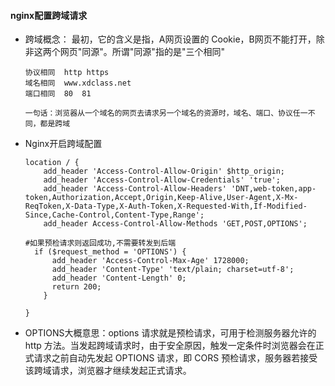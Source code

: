 #### nginx配置跨域请求

- 跨域概念： 最初，它的含义是指，A网页设置的 Cookie，B网页不能打开，除非这两个网页"同源"。所谓"同源"指的是"三个相同"

  ```
  协议相同  http https
  域名相同  www.xdclass.net
  端口相同  80  81
  
  一句话：浏览器从一个域名的网页去请求另一个域名的资源时，域名、端口、协议任一不同，都是跨域
  ```

  

- Nginx开启跨域配置

  ```
  location / { 
      add_header 'Access-Control-Allow-Origin' $http_origin;
      add_header 'Access-Control-Allow-Credentials' 'true';
      add_header 'Access-Control-Allow-Headers' 'DNT,web-token,app-token,Authorization,Accept,Origin,Keep-Alive,User-Agent,X-Mx-ReqToken,X-Data-Type,X-Auth-Token,X-Requested-With,If-Modified-Since,Cache-Control,Content-Type,Range';
      add_header Access-Control-Allow-Methods 'GET,POST,OPTIONS';
  
  #如果预检请求则返回成功,不需要转发到后端
    if ($request_method = 'OPTIONS') {
        add_header 'Access-Control-Max-Age' 1728000;
        add_header 'Content-Type' 'text/plain; charset=utf-8';
        add_header 'Content-Length' 0;
        return 200;
      }
    
  }
  ```

  

- OPTIONS大概意思：options 请求就是预检请求，可用于检测服务器允许的 http 方法。当发起跨域请求时，由于安全原因，触发一定条件时浏览器会在正式请求之前自动先发起 OPTIONS 请求，即 CORS 预检请求，服务器若接受该跨域请求，浏览器才继续发起正式请求。